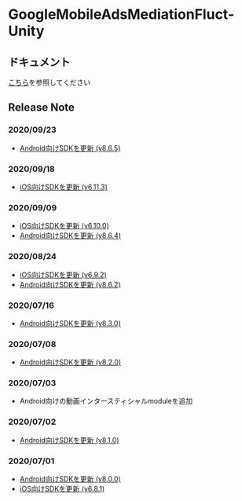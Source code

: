 # GoogleMobileAdsMediationFluct-Unity

## ドキュメント

[こちら](https://voyagegroup.github.io/FluctSDK-Doc/#/admob-mediation-unity/start)を参照してください

## Release Note

### 2020/09/23

* [Android向けSDKを更新 (v8.6.5)](https://github.com/voyagegroup/FluctSDK-Android)

### 2020/09/18

* [iOS向けSDKを更新 (v6.11.3)](https://github.com/voyagegroup/FluctSDK-iOS)

### 2020/09/09

* [iOS向けSDKを更新 (v6.10.0)](https://github.com/voyagegroup/FluctSDK-iOS)
* [Android向けSDKを更新 (v8.6.4)](https://github.com/voyagegroup/FluctSDK-Android)

### 2020/08/24

* [iOS向けSDKを更新 (v6.9.2)](https://github.com/voyagegroup/FluctSDK-iOS)
* [Android向けSDKを更新 (v8.6.2)](https://github.com/voyagegroup/FluctSDK-Android)

### 2020/07/16

* [Android向けSDKを更新 (v8.3.0)](https://github.com/voyagegroup/FluctSDK-Android)

### 2020/07/08

* [Android向けSDKを更新 (v8.2.0)](https://github.com/voyagegroup/FluctSDK-Android)

### 2020/07/03

* Android向けの動画インタースティシャルmoduleを追加

### 2020/07/02

* [Android向けSDKを更新 (v8.1.0)](https://github.com/voyagegroup/FluctSDK-Android)

### 2020/07/01

* [Android向けSDKを更新 (v8.0.0)](https://github.com/voyagegroup/FluctSDK-Android)
* [iOS向けSDKを更新 (v6.8.1)](https://github.com/voyagegroup/FluctSDK-iOS)
